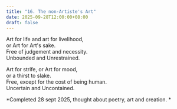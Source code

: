 ```yaml
---
title: "16. The non-Artiste's Art"
date: 2025-09-28T12:00:00+08:00
draft: false
---
```


Art for life and art for livelihood,  
or Art for Art's sake.  
Free of judgement and necessity.  
Unbounded and Unrestrained.  

Art for strife, or Art for mood,  
or a thirst to slake.  
Free, except for the cost of being human.  
Uncertain and Uncontained.  


*Completed 28 sept 2025, thought about poetry, art and creation. *
